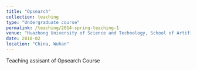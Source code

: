 ```yaml
---
title: "Opsearch"
collection: teaching
type: "Undergraduate course"
permalink: /teaching/2014-spring-teaching-1
venue: "Huazhong University of Science and Technology, School of Artificial Intelligence & Automation"
date: 2018-02
location: "China, Wuhan"
---
```



Teaching assisant of Opsearch Course
